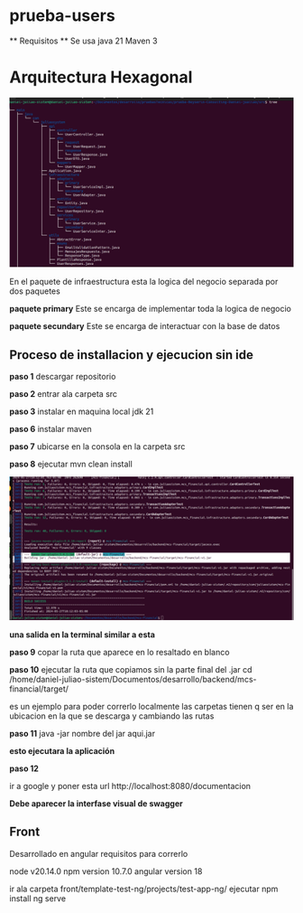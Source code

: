 # prueba-users
** Requisitos **
Se usa java 21
Maven 3



# Arquitectura  Hexagonal


![Texto alternativo](https://github.com/juliaosistem/prueba-Beyserin-Consulting-Daniel-jualiao/blob/master/imgDocumentacion/arquitectura.png)

En el paquete de infraestructura  esta la logica del negocio separada por dos paquetes

**paquete primary**
Este se encarga de implementar toda la logica de negocio

**paquete secundary**
Este se encarga de interactuar con la base de datos


## Proceso de installacion y ejecucion sin ide

**paso 1**  descargar repositorio

**paso 2** entrar ala carpeta src

**paso 3**  instalar en maquina local jdk 21


**paso 6** instalar maven

**paso 7**  ubicarse en la consola en la carpeta src 

**paso 8**  ejecutar mvn clean  install 



![Texto alternativo](https://github.com/Farius-red/mcs-financial/blob/master/imgDocumentacion/creaciondeJar.png)

**una salida en la terminal  similar a esta**


**paso  9**  copar la ruta que aparece en lo resaltado en blanco

**paso 10**  ejecutar  la ruta que copiamos sin la parte final del .jar
cd  /home/daniel-juliao-sistem/Documentos/desarrollo/backend/mcs-financial/target/

es un ejemplo para poder correrlo localmente las carpetas tienen q ser en la ubicacion en la que se descarga y cambiando las rutas 




**paso 11**
java -jar nombre del jar aqui.jar

**esto ejecutara la aplicación**


**paso 12** 


ir a google y poner esta url
http://localhost:8080/documentacion

**Debe aparecer la interfase visual  de swagger**



## Front

Desarrollado en angular requisitos para correrlo 

node  v20.14.0
npm version  10.7.0 
angular version  18

ir ala carpeta front/template-test-ng/projects/test-app-ng/
ejecutar npm install 
ng serve 

